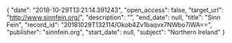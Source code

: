 {
  "date": "2018-10-29T13:21:14.391243", 
  "open_access": false, 
  "target_url": "http://www.sinnfein.org/", 
  "description": "", 
  "end_date": null, 
  "title": "Sinn Fein", 
  "record_id": "20181029T132114/Okob4Zv1baqvx7NWbo7iWA==", 
  "publisher": "sinnfein.org", 
  "start_date": null, 
  "subject": "Northern Ireland"
}

